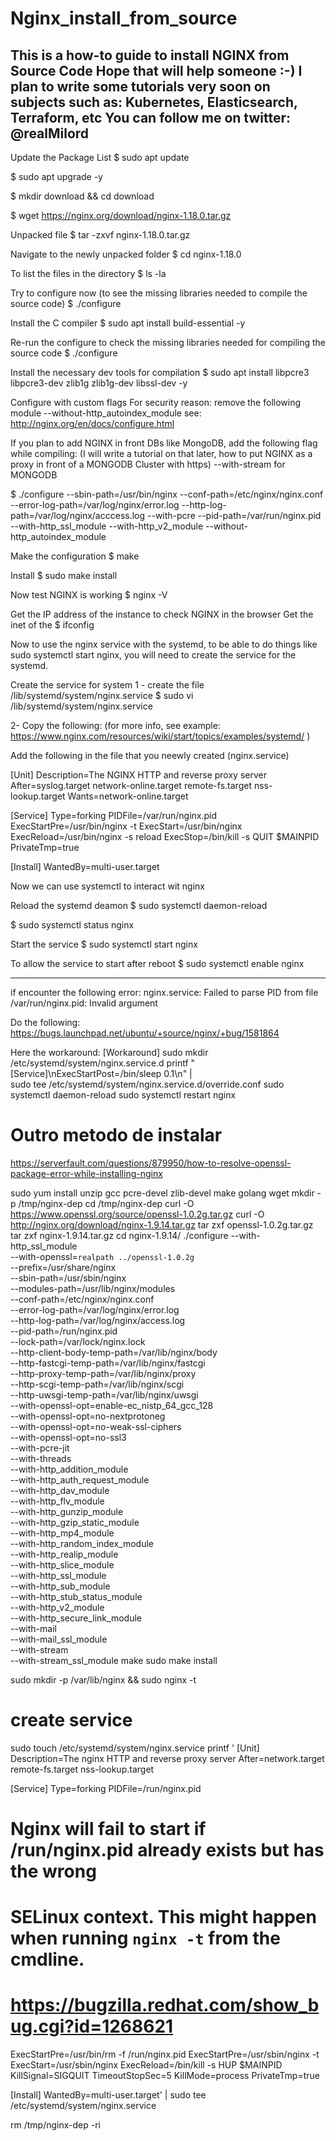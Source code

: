 # Nginx_install_from_source

This is a how-to guide to install NGINX from Source Code
Hope that will help someone :-)
I plan to write some tutorials very soon on subjects such as: Kubernetes, Elasticsearch, Terraform, etc
You can follow me on twitter: @realMilord
------------------------------------------------

Update the Package List
$ sudo apt update 

$ sudo apt upgrade -y

$ mkdir download && cd download

$ wget https://nginx.org/download/nginx-1.18.0.tar.gz

Unpacked file 
$ tar -zxvf nginx-1.18.0.tar.gz

Navigate to the newly unpacked folder
$ cd  nginx-1.18.0

To list the files in the directory
$ ls -la

Try to configure now (to see the missing libraries needed to compile the source code)
$  ./configure 

Install the C compiler 
$ sudo apt install build-essential  -y

Re-run the configure to check the missing libraries needed for compiling the source code
$  ./configure 

Install the necessary dev tools for compilation 
$ sudo apt install libpcre3 libpcre3-dev zlib1g zlib1g-dev libssl-dev -y

Configure with custom flags
For security reason: remove the following module --without-http_autoindex_module 
see: http://nginx.org/en/docs/configure.html 

If you plan to add NGINX in front DBs like MongoDB, add the following flag while compiling:
(I will write a tutorial on that later, how to put NGINX as a proxy in front of a MONGODB Cluster with https)
--with-stream for MONGODB

$ ./configure --sbin-path=/usr/bin/nginx --conf-path=/etc/nginx/nginx.conf --error-log-path=/var/log/nginx/error.log --http-log-path=/var/log/nginx/acccess.log --with-pcre --pid-path=/var/run/nginx.pid --with-http_ssl_module  --with-http_v2_module --without-http_autoindex_module

Make the configuration
$ make 

Install 
$ sudo make install 

Now test NGINX is working 
$ nginx -V

Get the IP address of the instance to check NGINX in the browser
Get the inet of the 
$ ifconfig 

Now to use the nginx service with the systemd, to be able to do things like sudo systemctl start nginx,
you will need to create the service for the systemd.

Create the service for system
1 - create the file /lib/systemd/system/nginx.service
$ sudo vi /lib/systemd/system/nginx.service

2-  Copy the following: 
 (for more info, see example: https://www.nginx.com/resources/wiki/start/topics/examples/systemd/ )

Add the following in the file that you neewly created (nginx.service)

[Unit]
Description=The NGINX HTTP and reverse proxy server
After=syslog.target network-online.target remote-fs.target nss-lookup.target
Wants=network-online.target

[Service]
Type=forking
PIDFile=/var/run/nginx.pid
ExecStartPre=/usr/bin/nginx -t
ExecStart=/usr/bin/nginx
ExecReload=/usr/bin/nginx -s reload
ExecStop=/bin/kill -s QUIT $MAINPID
PrivateTmp=true

[Install]
WantedBy=multi-user.target


Now we can use systemctl to interact wit nginx

Reload the systemd deamon 
$ sudo systemctl daemon-reload 

$ sudo systemctl status nginx

Start the service 
$ sudo systemctl start nginx

To allow the service to start after reboot
$ sudo systemctl enable nginx 


----------
if encounter the following error:
nginx.service: Failed to parse PID from file /var/run/nginx.pid: Invalid argument

Do the following:
https://bugs.launchpad.net/ubuntu/+source/nginx/+bug/1581864 

Here the workaround:
[Workaround]
sudo mkdir /etc/systemd/system/nginx.service.d
printf "[Service]\nExecStartPost=/bin/sleep 0.1\n" | \
sudo tee /etc/systemd/system/nginx.service.d/override.conf
sudo systemctl daemon-reload
sudo systemctl restart nginx


# Outro metodo de instalar

https://serverfault.com/questions/879950/how-to-resolve-openssl-package-error-while-installing-nginx

sudo yum install unzip gcc pcre-devel zlib-devel make golang wget
mkdir -p /tmp/nginx-dep
cd /tmp/nginx-dep
curl -O https://www.openssl.org/source/openssl-1.0.2g.tar.gz
curl -O http://nginx.org/download/nginx-1.9.14.tar.gz
tar zxf openssl-1.0.2g.tar.gz
tar zxf nginx-1.9.14.tar.gz
cd nginx-1.9.14/
./configure --with-http_ssl_module \
            --with-openssl=`realpath ../openssl-1.0.2g` \
            --prefix=/usr/share/nginx \
            --sbin-path=/usr/sbin/nginx \
            --modules-path=/usr/lib/nginx/modules \
            --conf-path=/etc/nginx/nginx.conf \
            --error-log-path=/var/log/nginx/error.log \
            --http-log-path=/var/log/nginx/access.log \
            --pid-path=/run/nginx.pid \
            --lock-path=/var/lock/nginx.lock \
            --http-client-body-temp-path=/var/lib/nginx/body \
            --http-fastcgi-temp-path=/var/lib/nginx/fastcgi \
            --http-proxy-temp-path=/var/lib/nginx/proxy \
            --http-scgi-temp-path=/var/lib/nginx/scgi \
            --http-uwsgi-temp-path=/var/lib/nginx/uwsgi \
            --with-openssl-opt=enable-ec_nistp_64_gcc_128 \
            --with-openssl-opt=no-nextprotoneg \
            --with-openssl-opt=no-weak-ssl-ciphers \
            --with-openssl-opt=no-ssl3 \
            --with-pcre-jit \
            --with-threads \
            --with-http_addition_module \
            --with-http_auth_request_module \
            --with-http_dav_module \
            --with-http_flv_module \
            --with-http_gunzip_module \
            --with-http_gzip_static_module \
            --with-http_mp4_module \
            --with-http_random_index_module \
            --with-http_realip_module \
            --with-http_slice_module \
            --with-http_ssl_module \
            --with-http_sub_module \
            --with-http_stub_status_module \
            --with-http_v2_module \
            --with-http_secure_link_module \
            --with-mail \
            --with-mail_ssl_module \
            --with-stream \
            --with-stream_ssl_module
make
sudo make install

sudo mkdir -p /var/lib/nginx && sudo nginx -t

# create service
sudo touch /etc/systemd/system/nginx.service
printf '
[Unit]
Description=The nginx HTTP and reverse proxy server
After=network.target remote-fs.target nss-lookup.target

[Service]
Type=forking
PIDFile=/run/nginx.pid
# Nginx will fail to start if /run/nginx.pid already exists but has the wrong
# SELinux context. This might happen when running `nginx -t` from the cmdline.
# https://bugzilla.redhat.com/show_bug.cgi?id=1268621
ExecStartPre=/usr/bin/rm -f /run/nginx.pid
ExecStartPre=/usr/sbin/nginx -t
ExecStart=/usr/sbin/nginx
ExecReload=/bin/kill -s HUP $MAINPID
KillSignal=SIGQUIT
TimeoutStopSec=5
KillMode=process
PrivateTmp=true

[Install]
WantedBy=multi-user.target' | sudo tee  /etc/systemd/system/nginx.service

rm /tmp/nginx-dep -ri
